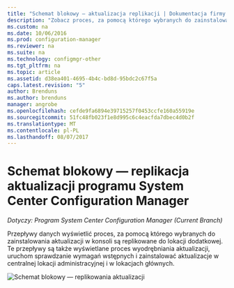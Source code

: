 ```yaml
---
title: "Schemat blokowy — aktualizacja replikacji | Dokumentacja firmy Microsoft"
description: "Zobacz proces, za pomocą którego wybranych do zainstalowania aktualizacji w konsoli są replikowane do lokacji dodatkowej."
ms.custom: na
ms.date: 10/06/2016
ms.prod: configuration-manager
ms.reviewer: na
ms.suite: na
ms.technology: configmgr-other
ms.tgt_pltfrm: na
ms.topic: article
ms.assetid: d38ea401-4695-4b4c-bd8d-95bdc2c67f5a
caps.latest.revision: "5"
author: Brenduns
ms.author: brenduns
manager: angrobe
ms.openlocfilehash: cefde9fa6894e39715257f0453ccfe160a55919e
ms.sourcegitcommit: 51fc48fb023f1e8d995c6c4eacfda7dbec4d0b2f
ms.translationtype: MT
ms.contentlocale: pl-PL
ms.lasthandoff: 08/07/2017
---
```

# <a name="flowchart---update-replication-for-system-center-configuration-manager"></a>Schemat blokowy — replikacja aktualizacji programu System Center Configuration Manager

*Dotyczy: Program System Center Configuration Manager (Current Branch)*

Przepływy danych wyświetlić proces, za pomocą którego wybranych do zainstalowania aktualizacji w konsoli są replikowane do lokacji dodatkowej. Te przepływy są także wyświetlane proces wyodrębniania aktualizacji, uruchom sprawdzanie wymagań wstępnych i zainstalować aktualizacje w centralnej lokacji administracyjnej i w lokacjach głównych.  

 ![Schemat blokowy — replikowania aktualizacji](media/Flowchart---Replicate-updates.png)  
